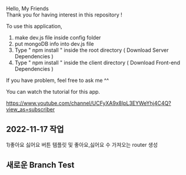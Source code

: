 Hello, My Friends  
Thank you for having interest in this repository !

To use this application,

1. make dev.js file inside config folder
2. put mongoDB info into dev.js file
3. Type " npm install " inside the root directory ( Download Server Dependencies )
4. Type " npm install " inside the client directory ( Download Front-end Dependencies )

If you have problem, feel free to ask me ^^

You can watch the tutorial for this app.

https://www.youtube.com/channel/UCFyXA9x8lpL3EYWeYhj4C4Q?view_as=subscriber

## 2022-11-17 작업

1)좋아요 싫어요 버튼 템플릿 및 좋아요,싫어요 수 가져오는 router 생성

## 새로운 Branch Test
